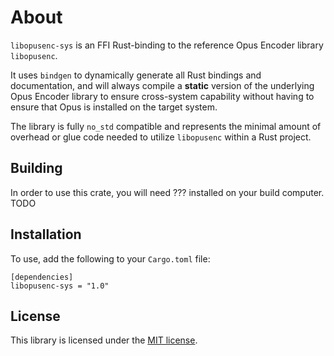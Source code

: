 # About

`libopusenc-sys` is an FFI Rust-binding to the reference Opus Encoder library `libopusenc`.

It uses `bindgen` to dynamically generate all Rust bindings and documentation, and will
always compile a **static** version of the underlying Opus Encoder library to ensure
cross-system capability without having to ensure that Opus is installed on the target system.

The library is fully `no_std` compatible and represents the minimal amount of overhead
or glue code needed to utilize `libopusenc` within a Rust project.

## Building

In order to use this crate, you will need ??? installed on your build computer. TODO

## Installation

To use, add the following to your `Cargo.toml` file:

```
[dependencies]
libopusenc-sys = "1.0"
```

## License

This library is licensed under the [MIT license](http://opensource.org/licenses/MIT).
